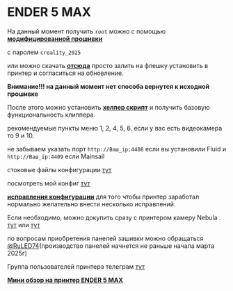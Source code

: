 
<h1>ENDER 5 MAX</h1>


На данный момент получить  `root` можно с помощью [**модифицированной прошивки**](https://github.com/zevaryx/ender-5-max-firmware) 

с паролем `creality_2025` 

или можно скачать [**отсюда**](https://disk.yandex.ru/d/h7L09pwSWdJ1uA)  просто залить на флешку установить в принтер и согласиться на обновление.

**Внимание!!! на данный момент нет способа вернутся к исходной прошивке**

После этого можно установить [**хелпер скрипт**](https://guilouz.github.io/Creality-Helper-Script-Wiki/helper-script/helper-script-installation/) и получить базовую функциональность клиппера.

рекомендуемые пункты меню 1, 2, 4, 5, 6. если у вас есть видеокамера то 9 и 10.

не забываем указать порт `http://Ваш_ip:4408` если вы установили Fluid и `http://Ваш_ip:4409`  если Mainsail



стоковые файлы конфигурации [тут](/config/)

посмотреть мой конфиг [тут](/config_my/)


[**исправления конфигурации**](/mans/config.md) для того чтобы принтер заработал нормально желательно внести несколько исправлений.




Если необходимо, можно докупить сразу с принтером камеру Nebula . [тут](https://aliexpress.ru/item/1005006159528565.html) или [тут](https://aliexpress.ru/item/1005006124602385.html)

по вопросам приобретения панелей зашивки можно обращаться [@RuLED74](https://t.me/RuLED74)(производство панелей начнется не раньше начала марта 2025г)

Группа пользователей принтера телеграм [тут](https://t.me/Ender_5_Max_Ru)

[**Мини обзор на принтер ENDER 5 MAX**](/review.md)
